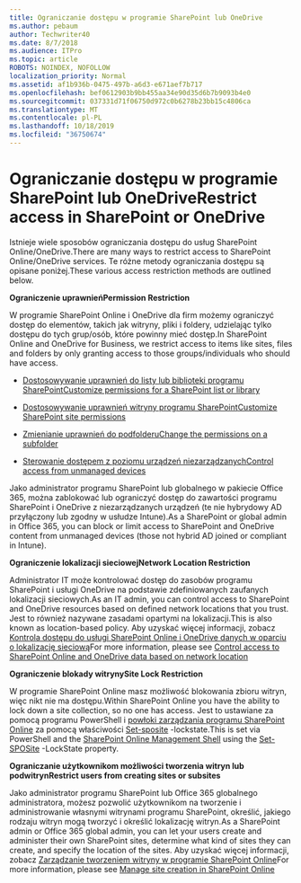 ```yaml
---
title: Ograniczanie dostępu w programie SharePoint lub OneDrive
ms.author: pebaum
author: Techwriter40
ms.date: 8/7/2018
ms.audience: ITPro
ms.topic: article
ROBOTS: NOINDEX, NOFOLLOW
localization_priority: Normal
ms.assetid: af1b936b-0475-497b-a6d3-e671aef7b717
ms.openlocfilehash: bef0612903b9bb455aa34e90d35d6b7b9093b4e0
ms.sourcegitcommit: 037331d71f06750d972c0b6278b23bb15c4806ca
ms.translationtype: MT
ms.contentlocale: pl-PL
ms.lasthandoff: 10/18/2019
ms.locfileid: "36750674"
---
```

# <a name="restrict-access-in-sharepoint-or-onedrive"></a><span data-ttu-id="ec293-102">Ograniczanie dostępu w programie SharePoint lub OneDrive</span><span class="sxs-lookup"><span data-stu-id="ec293-102">Restrict access in SharePoint or OneDrive</span></span>

<span data-ttu-id="ec293-103">Istnieje wiele sposobów ograniczania dostępu do usług SharePoint Online/OneDrive.</span><span class="sxs-lookup"><span data-stu-id="ec293-103">There are many ways to restrict access to SharePoint Online/OneDrive services.</span></span> <span data-ttu-id="ec293-104">Te różne metody ograniczania dostępu są opisane poniżej.</span><span class="sxs-lookup"><span data-stu-id="ec293-104">These various access restriction methods are outlined below.</span></span> 

<span data-ttu-id="ec293-105">**Ograniczenie uprawnień**</span><span class="sxs-lookup"><span data-stu-id="ec293-105">**Permission Restriction**</span></span>

<span data-ttu-id="ec293-106">W programie SharePoint Online i OneDrive dla firm możemy ograniczyć dostęp do elementów, takich jak witryny, pliki i foldery, udzielając tylko dostępu do tych grup/osób, które powinny mieć dostęp.</span><span class="sxs-lookup"><span data-stu-id="ec293-106">In SharePoint Online and OneDrive for Business, we restrict access to items like sites, files and folders by only granting access to those groups/individuals who should have access.</span></span>

- [<span data-ttu-id="ec293-107">Dostosowywanie uprawnień do listy lub biblioteki programu SharePoint</span><span class="sxs-lookup"><span data-stu-id="ec293-107">Customize permissions for a SharePoint list or library</span></span>](https://support.office.com/article/Customize-permissions-for-a-SharePoint-list-or-library-02d770f3-59eb-4910-a608-5f84cc297782)

- [<span data-ttu-id="ec293-108">Dostosowywanie uprawnień witryny programu SharePoint</span><span class="sxs-lookup"><span data-stu-id="ec293-108">Customize SharePoint site permissions</span></span>](https://docs.microsoft.com/sharepoint/customize-sharepoint-site-permissions)

- [<span data-ttu-id="ec293-109">Zmienianie uprawnień do podfolderu</span><span class="sxs-lookup"><span data-stu-id="ec293-109">Change the permissions on a subfolder</span></span>](https://support.office.com/article/Change-the-permissions-on-a-subfolder-5427BD7C-F20A-4F75-8CF2-5359DD45A1A6)

- [<span data-ttu-id="ec293-110">Sterowanie dostępem z poziomu urządzeń niezarządzanych</span><span class="sxs-lookup"><span data-stu-id="ec293-110">Control access from unmanaged devices</span></span>](https://docs.microsoft.com/sharepoint/control-access-from-unmanaged-devices)

<span data-ttu-id="ec293-111">Jako administrator programu SharePoint lub globalnego w pakiecie Office 365, można zablokować lub ograniczyć dostęp do zawartości programu SharePoint i OneDrive z niezarządzanych urządzeń (te nie hybrydowy AD przyłączony lub zgodny w usłudze Intune).</span><span class="sxs-lookup"><span data-stu-id="ec293-111">As a SharePoint or global admin in Office 365, you can block or limit access to SharePoint and OneDrive content from unmanaged devices (those not hybrid AD joined or compliant in Intune).</span></span>

<span data-ttu-id="ec293-112">**Ograniczenie lokalizacji sieciowej**</span><span class="sxs-lookup"><span data-stu-id="ec293-112">**Network Location Restriction**</span></span>

<span data-ttu-id="ec293-113">Administrator IT może kontrolować dostęp do zasobów programu SharePoint i usługi OneDrive na podstawie zdefiniowanych zaufanych lokalizacji sieciowych.</span><span class="sxs-lookup"><span data-stu-id="ec293-113">As an IT admin, you can control access to SharePoint and OneDrive resources based on defined network locations that you trust.</span></span> <span data-ttu-id="ec293-114">Jest to również nazywane zasadami opartymi na lokalizacji.</span><span class="sxs-lookup"><span data-stu-id="ec293-114">This is also known as location-based policy.</span></span> <span data-ttu-id="ec293-115">Aby uzyskać więcej informacji, zobacz [Kontrola dostępu do usługi SharePoint Online i OneDrive danych w oparciu o lokalizację sieciową](https://docs.microsoft.com/sharepoint/control-access-based-on-network-location)</span><span class="sxs-lookup"><span data-stu-id="ec293-115">For more information, please see [Control access to SharePoint Online and OneDrive data based on network location](https://docs.microsoft.com/sharepoint/control-access-based-on-network-location)</span></span>

<span data-ttu-id="ec293-116">**Ograniczenie blokady witryny**</span><span class="sxs-lookup"><span data-stu-id="ec293-116">**Site Lock Restriction**</span></span> 

<span data-ttu-id="ec293-117">W programie SharePoint Online masz możliwość blokowania zbioru witryn, więc nikt nie ma dostępu.</span><span class="sxs-lookup"><span data-stu-id="ec293-117">Within SharePoint Online you have the ability to lock down a site collection, so no one has access.</span></span> <span data-ttu-id="ec293-118">Jest to ustawiane za pomocą programu PowerShell i [powłoki zarządzania programu SharePoint Online](https://docs.microsoft.com/powershell/sharepoint/sharepoint-online/connect-sharepoint-online?view=sharepoint-ps) za pomocą właściwości [Set-sposite](https://docs.microsoft.com/powershell/module/sharepoint-online/set-sposite?view=sharepoint-ps) -lockstate.</span><span class="sxs-lookup"><span data-stu-id="ec293-118">This is set via PowerShell and the [SharePoint Online Management Shell](https://docs.microsoft.com/powershell/sharepoint/sharepoint-online/connect-sharepoint-online?view=sharepoint-ps) using the [Set-SPOSite](https://docs.microsoft.com/powershell/module/sharepoint-online/set-sposite?view=sharepoint-ps) -LockState property.</span></span>

<span data-ttu-id="ec293-119">**Ograniczanie użytkownikom możliwości tworzenia witryn lub podwitryn**</span><span class="sxs-lookup"><span data-stu-id="ec293-119">**Restrict users from creating sites or subsites**</span></span>

<span data-ttu-id="ec293-120">Jako administrator programu SharePoint lub Office 365 globalnego administratora, możesz pozwolić użytkownikom na tworzenie i administrowanie własnymi witrynami programu SharePoint, określić, jakiego rodzaju witryn mogą tworzyć i określić lokalizację witryn.</span><span class="sxs-lookup"><span data-stu-id="ec293-120">As a SharePoint admin or Office 365 global admin, you can let your users create and administer their own SharePoint sites, determine what kind of sites they can create, and specify the location of the sites.</span></span> <span data-ttu-id="ec293-121">Aby uzyskać więcej informacji, zobacz [Zarządzanie tworzeniem witryny w programie SharePoint Online](https://docs.microsoft.com/sharepoint/manage-site-creation)</span><span class="sxs-lookup"><span data-stu-id="ec293-121">For more information, please see [Manage site creation in SharePoint Online](https://docs.microsoft.com/sharepoint/manage-site-creation)</span></span>

